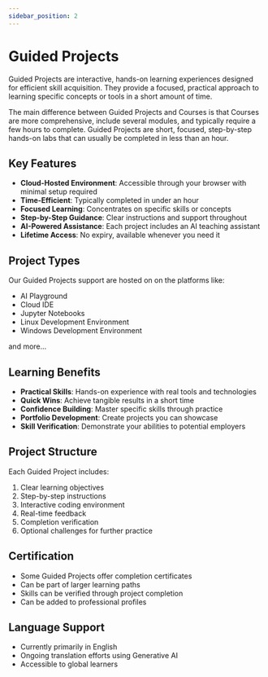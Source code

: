 ```yaml
---
sidebar_position: 2
---
```


# Guided Projects

Guided Projects are interactive, hands-on learning experiences designed for efficient skill acquisition. They provide a focused, practical approach to learning specific concepts or tools in a short amount of time.

The main difference between Guided Projects and Courses is that Courses are more comprehensive, include several modules, and typically require a few hours to complete. Guided Projects are short, focused, step-by-step hands-on labs that can usually be completed in less than an hour.

## Key Features

- **Cloud-Hosted Environment**: Accessible through your browser with minimal setup required
- **Time-Efficient**: Typically completed in under an hour
- **Focused Learning**: Concentrates on specific skills or concepts
- **Step-by-Step Guidance**: Clear instructions and support throughout
- **AI-Powered Assistance**: Each project includes an AI teaching assistant
- **Lifetime Access**: No expiry, available whenever you need it

## Project Types

Our Guided Projects support are hosted on on the platforms like:

- AI Playground
- Cloud IDE
- Jupyter Notebooks
- Linux Development Environment
- Windows Development Environment

and more...

## Learning Benefits

- **Practical Skills**: Hands-on experience with real tools and technologies
- **Quick Wins**: Achieve tangible results in a short time
- **Confidence Building**: Master specific skills through practice
- **Portfolio Development**: Create projects you can showcase
- **Skill Verification**: Demonstrate your abilities to potential employers

## Project Structure

Each Guided Project includes:

1. Clear learning objectives
2. Step-by-step instructions
3. Interactive coding environment
4. Real-time feedback
5. Completion verification
6. Optional challenges for further practice

## Certification

- Some Guided Projects offer completion certificates
- Can be part of larger learning paths
- Skills can be verified through project completion
- Can be added to professional profiles

## Language Support

- Currently primarily in English
- Ongoing translation efforts using Generative AI
- Accessible to global learners
